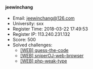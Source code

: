 #### jeewinchang  

* Email: jeewinchang@126.com  
* University: sxx  
* Register Time: 2018-03-22 17:49:53  
* Register IP: 113.240.231.132  
* Score: 500  
* Solved challenges: 
  * [[WEB] guess-the-code](https://github.com/SniperOJ/Challenges/blob/master/web/guess-the-code.json)  
  * [[WEB] sniperOJ-web-browser](https://github.com/SniperOJ/Challenges/blob/master/web/sniperOJ-web-browser.json)  
  * [[WEB] php-weak-type](https://github.com/SniperOJ/Challenges/blob/master/web/php-weak-type.json)  
